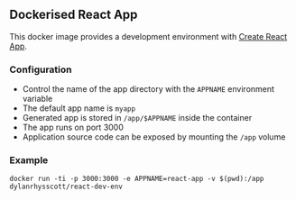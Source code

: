 ## Dockerised React App

This docker image provides a development environment with [Create React App](https://github.com/facebookincubator/create-react-app).

### Configuration

* Control the name of the app directory with the `APPNAME` environment variable
* The default app name is `myapp`
* Generated app is stored in `/app/$APPNAME` inside the container
* The app runs on port 3000
* Application source code can be exposed by mounting the `/app` volume

### Example

`docker run -ti -p 3000:3000 -e APPNAME=react-app -v $(pwd):/app dylanrhysscott/react-dev-env`
